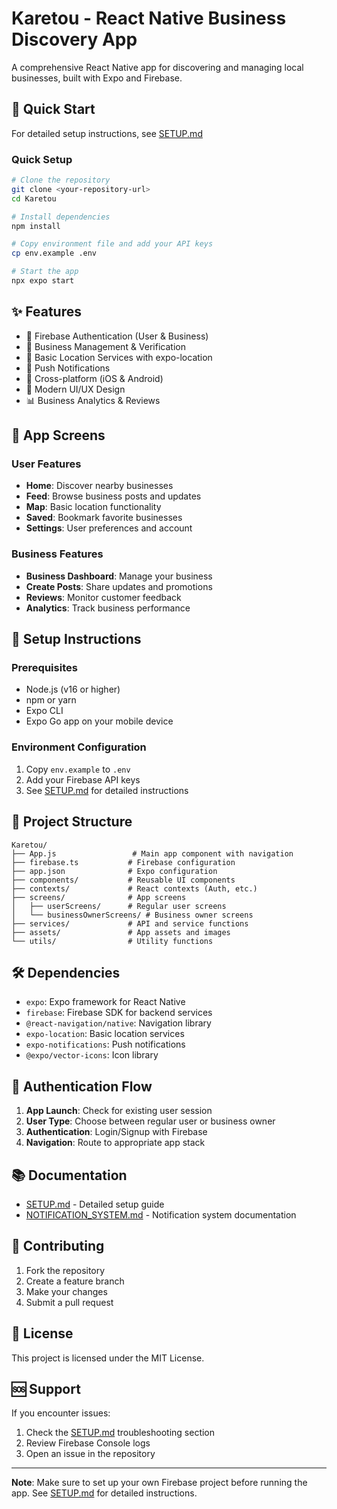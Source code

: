 # Karetou - React Native Business Discovery App

A comprehensive React Native app for discovering and managing local businesses, built with Expo and Firebase.

## 🚀 Quick Start

For detailed setup instructions, see [SETUP.md](./SETUP.md)

### Quick Setup
```bash
# Clone the repository
git clone <your-repository-url>
cd Karetou

# Install dependencies
npm install

# Copy environment file and add your API keys
cp env.example .env

# Start the app
npx expo start
```

## ✨ Features

- 🔐 Firebase Authentication (User & Business)
- 🏢 Business Management & Verification
- 📍 Basic Location Services with expo-location
- 🔔 Push Notifications
- 📱 Cross-platform (iOS & Android)
- 🎨 Modern UI/UX Design
- 📊 Business Analytics & Reviews

## 📱 App Screens

### User Features
- **Home**: Discover nearby businesses
- **Feed**: Browse business posts and updates
- **Map**: Basic location functionality
- **Saved**: Bookmark favorite businesses
- **Settings**: User preferences and account

### Business Features
- **Business Dashboard**: Manage your business
- **Create Posts**: Share updates and promotions
- **Reviews**: Monitor customer feedback
- **Analytics**: Track business performance

## 🔧 Setup Instructions

### Prerequisites
- Node.js (v16 or higher)
- npm or yarn
- Expo CLI
- Expo Go app on your mobile device

### Environment Configuration
1. Copy `env.example` to `.env`
2. Add your Firebase API keys
3. See [SETUP.md](./SETUP.md) for detailed instructions

## 📁 Project Structure

```
Karetou/
├── App.js                 # Main app component with navigation
├── firebase.ts           # Firebase configuration
├── app.json              # Expo configuration
├── components/           # Reusable UI components
├── contexts/             # React contexts (Auth, etc.)
├── screens/              # App screens
│   ├── userScreens/      # Regular user screens
│   └── businessOwnerScreens/ # Business owner screens
├── services/             # API and service functions
├── assets/               # App assets and images
└── utils/                # Utility functions
```

## 🛠️ Dependencies

- `expo`: Expo framework for React Native
- `firebase`: Firebase SDK for backend services
- `@react-navigation/native`: Navigation library
- `expo-location`: Basic location services
- `expo-notifications`: Push notifications
- `@expo/vector-icons`: Icon library

## 🔐 Authentication Flow

1. **App Launch**: Check for existing user session
2. **User Type**: Choose between regular user or business owner
3. **Authentication**: Login/Signup with Firebase
4. **Navigation**: Route to appropriate app stack

## 📚 Documentation

- [SETUP.md](./SETUP.md) - Detailed setup guide
- [NOTIFICATION_SYSTEM.md](./NOTIFICATION_SYSTEM.md) - Notification system documentation

## 🤝 Contributing

1. Fork the repository
2. Create a feature branch
3. Make your changes
4. Submit a pull request

## 📄 License

This project is licensed under the MIT License.

## 🆘 Support

If you encounter issues:
1. Check the [SETUP.md](./SETUP.md) troubleshooting section
2. Review Firebase Console logs
3. Open an issue in the repository

---

**Note**: Make sure to set up your own Firebase project before running the app. See [SETUP.md](./SETUP.md) for detailed instructions. 